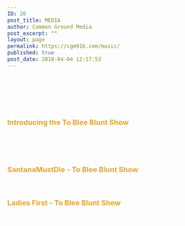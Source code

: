 ```yaml
---
ID: 26
post_title: MEDIA
author: Common Ground Media
post_excerpt: ""
layout: page
permalink: https://cgm916.com/music/
published: true
post_date: 2018-04-04 12:17:53
---
```

<section id="music_header_content" class="jolpai-main-section  jolpai-section-4acf40ab83877079c8d5d79335227f8f">
<div class="bg-youtube" data-video-id="RQaG5yhdFHQ"></div>
<div class="jolpai-section-wrapper">
<div class="fw-container-fluid" data-aos="fade-up" data-aos-easing="ease-in-sine" data-aos-delay="1.3s">
<div class="fw-row">
<div class="fw-col-xs-12">
<div class="jolpai-textblock-section music_header_text">
<div class="jolpai-textblock jolpai-textblock-cc89c19905950452dacf9f2e216272af" data-aos="fade-left" data-aos-easing="ease-in-quart" data-aos-delay="0.8s">
<h1 style="text-align: center"><span style="color: #ffffff">Our Media</span></h1>
<p style="text-align: center"><span style="color: #ffffff">Talented Local Artists, Producers, and DJ's
</span></p>


</div>
</div>
</div>
</div>
</div>
</div>
</section>
<section id="music_content_section" class="jolpai-main-section  jolpai-section-34e2ba639fe9de8760fdd634790d84bc">
<div class="jolpai-section-wrapper">
<div class="fw-container" data-aos="fade-up" data-aos-easing="ease-in-out-cubic" data-aos-delay="0.6s">
<div class="fw-row">
<div class="fw-col-xs-12 fw-col-sm-6">
<div class="video-wrapper shortcode-container"></div>
</div>
<div class="fw-col-xs-12 fw-col-sm-6">
<div class="jolpai-textblock-section music_content_video_one_text">
<div class="jolpai-textblock jolpai-textblock-c7b5c74e40f2dc05b7154f38963e4502">
<h3><span style="color: #e3a52d">Introducing the To Blee Blunt Show
</span></h3>
<span style="color: #ffffff">Official Video - C-Plus</span>

<span style="color: #ffffff">&nbsp;</span>

</div>
</div>
</div>
</div>
</div>
</div>
</section>
<section class="jolpai-main-section  jolpai-section-b5474a32650e3abb82db1eb6321af906">
<div class="jolpai-section-wrapper">
<div class="fw-container">
<div class="fw-row">
<div class="fw-col-xs-12 fw-col-sm-6">
<div class="jolpai-textblock-section music_content_video_two_text">
<div class="jolpai-textblock jolpai-textblock-fa6e2440097a9a86b8b3b9be788fce90" data-aos="fade-down" data-aos-easing="ease-in-out-sine" data-aos-delay="1.1s">
<h3 class="title style-scope ytd-video-primary-info-renderer"><span style="color: #e3a52d">SantanaMustDie - To Blee Blunt Show
</span></h3>
<span style="color: #ffffff">Official Video
</span>

</div>
</div>
</div>
<div class="fw-col-xs-12 fw-col-sm-6">
<div class="video-wrapper shortcode-container"></div>
</div>
</div>
</div>
</div>
</section>
<section class="jolpai-main-section  jolpai-section-f9cbc3ef8cec3218da90a8f36f5e3931">
<div class="jolpai-section-wrapper">
<div class="fw-container">
<div class="fw-row">
<div class="fw-col-xs-12 fw-col-sm-6">
<div class="video-wrapper shortcode-container"></div>
</div>
<div class="fw-col-xs-12 fw-col-sm-6">
<div class="jolpai-textblock-section music_content_video_two_text">
<div class="jolpai-textblock jolpai-textblock-2dec84356aaa988d26b2d3f58c75261d" data-aos="fade-down" data-aos-easing="ease-in-out-sine" data-aos-delay="1.1s">
<h3 class="title style-scope ytd-video-primary-info-renderer"><span style="color: #e3a52d">Ladies First - To Blee Blunt Show
</span></h3>
<span style="color: #ffffff">Official Video
</span>

</div>
</div>
</div>
</div>
</div>
</div>
</section><!-- 7017a5a9b06d22e578a02275743773cc -->